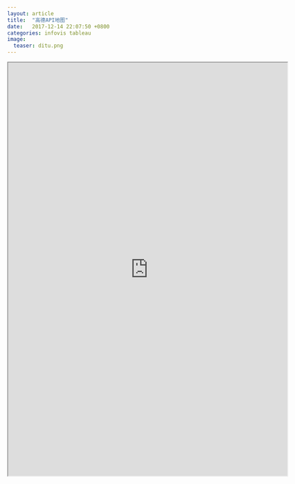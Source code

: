 ```yaml
---
layout: article
title:  "高德API地图"
date:   2017-12-14 22:07:50 +0800
categories: infovis tableau
image:
  teaser: ditu.png
---
```


<div>
<iframe src="https://public.tableau.com/views/_18162/sheet0?:embed=y&:display_count=yes"
 width="645" height="955"></iframe>
</div>